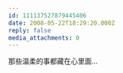 ```yaml
---
id: 111137527879445406
date: 2008-05-22T18:29:20.000Z
reply: false
media_attachments: 0
---
```


那些温柔的事都藏在心里面...

